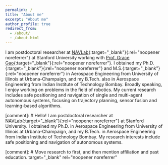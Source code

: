 ```yaml
---
permalink: /
title: "About me"
excerpt: "About me"
author_profile: true
redirect_from: 
  - /about/
  - /about.html
---
```


<!-- Hello world! <i>Under construction</i> -->

I am postdoctoral researcher at [NAVLab](https://navlab.stanford.edu/){:target="_blank"}{:rel="noopener noreferrer"} at Stanford University working with [Prof. Grace Gao](https://navlab.stanford.edu/people){:target="_blank"}{:rel="noopener noreferrer"}. I obtained my Ph.D.[<i class="fas fa-fw fa-file-pdf zoom" aria-hidden="true"></i>](https://www.ideals.illinois.edu/handle/2142/110464){:target="_blank"}{:rel="noopener noreferrer"} and M.S.[<i class="fas fa-fw fa-file-pdf zoom" aria-hidden="true"></i>](https://www.ideals.illinois.edu/handle/2142/97501){:target="_blank"}{:rel="noopener noreferrer"} in Aerospace Engineering from University of Illinois at Urbana-Champaign, and my B.Tech. also in Aerospace Engineering from Indian Institute of Technology Bombay. Broadly speaking, I enjoy working on problems in the field of robotics. My current research includes safe positioning and navigation of single and multi-agent autonomous systems, focusing on trajectory planning, sensor fusion and learning-based algorithms.

[comment]: # Hello! I am postdoctoral researcher at [NAVLab](https://navlab.stanford.edu/){:target="_blank"}{:rel="noopener noreferrer"} at Stanford University. I obtained my Ph.D. in Aerospace Engineering from University of Illinois at Urbana-Champaign, and my B.Tech. in Aerospace Engineering from Indian Institute of Technology Bombay. My research interests include safe positioning and navigation of autonomous systems.

[comment]: # Move research to first, and then mention affiliation and past education. target="_blank" rel="noopener noreferrer"